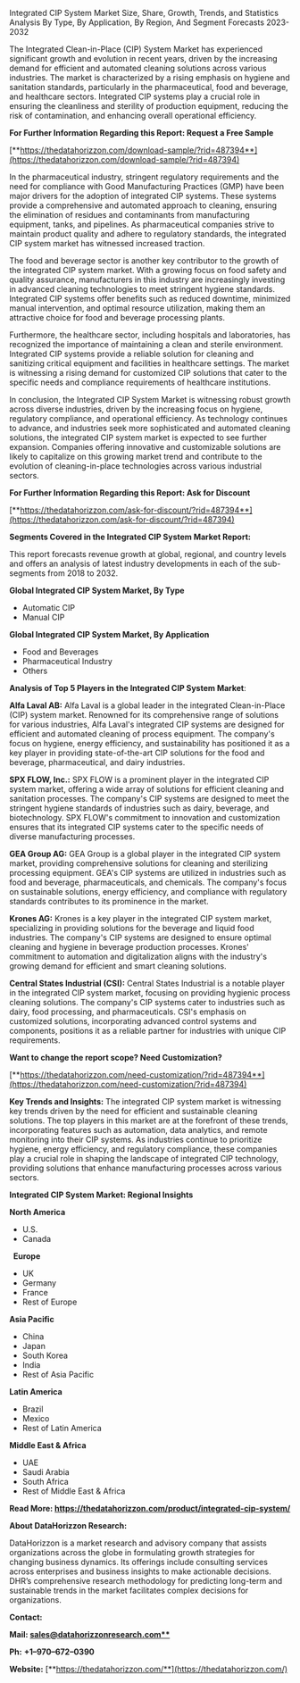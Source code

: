 ﻿Integrated CIP System Market Size, Share, Growth, Trends, and Statistics Analysis By Type, By Application, By Region, And Segment Forecasts 2023-2032


The Integrated Clean-in-Place (CIP) System Market has experienced significant growth and evolution in recent years, driven by the increasing demand for efficient and automated cleaning solutions across various industries. The market is characterized by a rising emphasis on hygiene and sanitation standards, particularly in the pharmaceutical, food and beverage, and healthcare sectors. Integrated CIP systems play a crucial role in ensuring the cleanliness and sterility of production equipment, reducing the risk of contamination, and enhancing overall operational efficiency.

**For Further Information Regarding this Report: Request a Free Sample**	

[**https://thedatahorizzon.com/download-sample/?rid=487394**](https://thedatahorizzon.com/download-sample/?rid=487394)

In the pharmaceutical industry, stringent regulatory requirements and the need for compliance with Good Manufacturing Practices (GMP) have been major drivers for the adoption of integrated CIP systems. These systems provide a comprehensive and automated approach to cleaning, ensuring the elimination of residues and contaminants from manufacturing equipment, tanks, and pipelines. As pharmaceutical companies strive to maintain product quality and adhere to regulatory standards, the integrated CIP system market has witnessed increased traction.

The food and beverage sector is another key contributor to the growth of the integrated CIP system market. With a growing focus on food safety and quality assurance, manufacturers in this industry are increasingly investing in advanced cleaning technologies to meet stringent hygiene standards. Integrated CIP systems offer benefits such as reduced downtime, minimized manual intervention, and optimal resource utilization, making them an attractive choice for food and beverage processing plants.

Furthermore, the healthcare sector, including hospitals and laboratories, has recognized the importance of maintaining a clean and sterile environment. Integrated CIP systems provide a reliable solution for cleaning and sanitizing critical equipment and facilities in healthcare settings. The market is witnessing a rising demand for customized CIP solutions that cater to the specific needs and compliance requirements of healthcare institutions.

In conclusion, the Integrated CIP System Market is witnessing robust growth across diverse industries, driven by the increasing focus on hygiene, regulatory compliance, and operational efficiency. As technology continues to advance, and industries seek more sophisticated and automated cleaning solutions, the integrated CIP system market is expected to see further expansion. Companies offering innovative and customizable solutions are likely to capitalize on this growing market trend and contribute to the evolution of cleaning-in-place technologies across various industrial sectors.

**For Further Information Regarding this Report: Ask for Discount**

[**https://thedatahorizzon.com/ask-for-discount/?rid=487394**](https://thedatahorizzon.com/ask-for-discount/?rid=487394)

**Segments Covered in the Integrated CIP System Market Report:**

This report forecasts revenue growth at global, regional, and country levels and offers an analysis of latest industry developments in each of the sub-segments from 2018 to 2032.

**Global Integrated CIP System Market, By Type**

- Automatic CIP
- Manual CIP

**Global Integrated CIP System Market, By Application**

- Food and Beverages
- Pharmaceutical Industry
- Others

**Analysis of Top 5 Players in the Integrated CIP System Market**:

**Alfa Laval AB:** Alfa Laval is a global leader in the integrated Clean-in-Place (CIP) system market. Renowned for its comprehensive range of solutions for various industries, Alfa Laval's integrated CIP systems are designed for efficient and automated cleaning of process equipment. The company's focus on hygiene, energy efficiency, and sustainability has positioned it as a key player in providing state-of-the-art CIP solutions for the food and beverage, pharmaceutical, and dairy industries.

**SPX FLOW, Inc.:** SPX FLOW is a prominent player in the integrated CIP system market, offering a wide array of solutions for efficient cleaning and sanitation processes. The company's CIP systems are designed to meet the stringent hygiene standards of industries such as dairy, beverage, and biotechnology. SPX FLOW's commitment to innovation and customization ensures that its integrated CIP systems cater to the specific needs of diverse manufacturing processes.

**GEA Group AG:** GEA Group is a global player in the integrated CIP system market, providing comprehensive solutions for cleaning and sterilizing processing equipment. GEA's CIP systems are utilized in industries such as food and beverage, pharmaceuticals, and chemicals. The company's focus on sustainable solutions, energy efficiency, and compliance with regulatory standards contributes to its prominence in the market.

**Krones AG:** Krones is a key player in the integrated CIP system market, specializing in providing solutions for the beverage and liquid food industries. The company's CIP systems are designed to ensure optimal cleaning and hygiene in beverage production processes. Krones' commitment to automation and digitalization aligns with the industry's growing demand for efficient and smart cleaning solutions.

**Central States Industrial (CSI):** Central States Industrial is a notable player in the integrated CIP system market, focusing on providing hygienic process cleaning solutions. The company's CIP systems cater to industries such as dairy, food processing, and pharmaceuticals. CSI's emphasis on customized solutions, incorporating advanced control systems and components, positions it as a reliable partner for industries with unique CIP requirements.

**Want to change the report scope? Need Customization?**

[**https://thedatahorizzon.com/need-customization/?rid=487394**](https://thedatahorizzon.com/need-customization/?rid=487394)

**Key Trends and Insights:** The integrated CIP system market is witnessing key trends driven by the need for efficient and sustainable cleaning solutions. The top players in this market are at the forefront of these trends, incorporating features such as automation, data analytics, and remote monitoring into their CIP systems. As industries continue to prioritize hygiene, energy efficiency, and regulatory compliance, these companies play a crucial role in shaping the landscape of integrated CIP technology, providing solutions that enhance manufacturing processes across various sectors.

**Integrated CIP System Market: Regional Insights**

**North America**

- U.S.
- Canada

` `**Europe**

- UK
- Germany
- France
- Rest of Europe

**Asia Pacific**

- China
- Japan
- South Korea
- India
- Rest of Asia Pacific

**Latin America**

- Brazil
- Mexico
- Rest of Latin America

**Middle East & Africa**

- UAE
- Saudi Arabia
- South Africa
- Rest of Middle East & Africa

**Read More: <https://thedatahorizzon.com/product/integrated-cip-system/>**

**About DataHorizzon Research:**

DataHorizzon is a market research and advisory company that assists organizations across the globe in formulating growth strategies for changing business dynamics. Its offerings include consulting services across enterprises and business insights to make actionable decisions. DHR’s comprehensive research methodology for predicting long-term and sustainable trends in the market facilitates complex decisions for organizations.

**Contact:**

**Mail: [sales@datahorizzonresearch.com**](mailto:sales@datahorizzonresearch.com)**

**Ph:** **+1–970–672–0390**

**Website:** [**https://thedatahorizzon.com/**](https://thedatahorizzon.com/)

